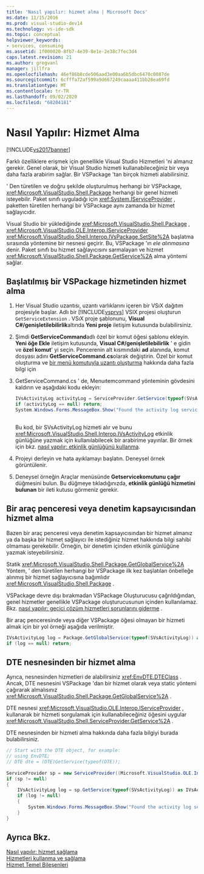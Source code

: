 ```yaml
---
title: 'Nasıl yapılır: hizmet alma | Microsoft Docs'
ms.date: 11/15/2016
ms.prod: visual-studio-dev14
ms.technology: vs-ide-sdk
ms.topic: conceptual
helpviewer_keywords:
- services, consuming
ms.assetid: 1f000020-8fb7-4e39-8e1e-2e38c7fec3d4
caps.latest.revision: 21
ms.author: gregvanl
manager: jillfra
ms.openlocfilehash: 46ef86b8cde506aad3e00aa6b5dbc6470c0087de
ms.sourcegitcommit: 6cfffa72af599a9d667249caaaa411bb28ea69fd
ms.translationtype: MT
ms.contentlocale: tr-TR
ms.lasthandoff: 09/02/2020
ms.locfileid: "68204181"
---
```

# <a name="how-to-get-a-service"></a>Nasıl Yapılır: Hizmet Alma
[!INCLUDE[vs2017banner](../includes/vs2017banner.md)]

Farklı özelliklere erişmek için genellikle Visual Studio Hizmetleri 'ni almanız gerekir. Genel olarak, bir Visual Studio hizmeti kullanabileceğiniz bir veya daha fazla arabirim sağlar. Bir VSPackage 'tan birçok hizmeti alabilirsiniz.  
  
 ' Den türetilen ve doğru şekilde oluşturulmuş herhangi bir VSPackage, <xref:Microsoft.VisualStudio.Shell.Package> herhangi bir genel hizmeti isteyebilir. Paket sınıfı uyguladığı için <xref:System.IServiceProvider> , paketten türetilen herhangi bir VSPackage aynı zamanda bir hizmet sağlayıcıdır.  
  
 Visual Studio bir yüklediğinde <xref:Microsoft.VisualStudio.Shell.Package> , <xref:Microsoft.VisualStudio.OLE.Interop.IServiceProvider> <xref:Microsoft.VisualStudio.Shell.Interop.IVsPackage.SetSite%2A> başlatma sırasında yöntemine bir nesnesi geçirir. Bu, VSPackage 'ın *ele alınmasına* denir. Paket sınıfı bu hizmet sağlayıcısını sarmalayan ve hizmet <xref:Microsoft.VisualStudio.Shell.Package.GetService%2A> alma yöntemi sağlar.  
  
## <a name="getting-a-service-from-an-initialized-vspackage"></a>Başlatılmış bir VSPackage hizmetinden hizmet alma  
  
1. Her Visual Studio uzantısı, uzantı varlıklarını içeren bir VSıX dağıtım projesiyle başlar. Adlı bir [!INCLUDE[vsprvs](../includes/vsprvs-md.md)] VSIX projesi oluşturun `GetServiceExtension` . VSıX proje şablonunu, **Visual C#/genişletilebilirlik**altında **Yeni proje** iletişim kutusunda bulabilirsiniz.  
  
2. Şimdi **GetServiceCommand**adlı özel bir komut öğesi şablonu ekleyin. **Yeni öğe Ekle** iletişim kutusunda, **Visual C#/genişletilebilirlik** ' e gidin ve **özel komut**' yi seçin. Pencerenin alt kısmındaki **ad** alanında, komut dosyası adını **GetServiceCommand.cs**olarak değiştirin. Özel bir komut oluşturma ve [bir menü komutuyla uzantı oluşturma](../extensibility/creating-an-extension-with-a-menu-command.md) hakkında daha fazla bilgi için  
  
3. GetServiceCommand.cs ' de, Menuıtemcommand yönteminin gövdesini kaldırın ve aşağıdaki kodu ekleyin:  
  
    ```csharp  
    IVsActivityLog activityLog = ServiceProvider.GetService(typeof(SVsActivityLog)) as IVsActivityLog;  
    if (activityLog == null) return;  
    System.Windows.Forms.MessageBox.Show("Found the activity log service.");  
  
    ```  
  
     Bu kod, bir SVsActivityLog hizmeti alır ve bunu <xref:Microsoft.VisualStudio.Shell.Interop.IVsActivityLog> etkinlik günlüğüne yazmak için kullanılabilecek bir arabirime yayınlar. Bir örnek için bkz. [nasıl yapılır: etkinlik günlüğünü kullanma](../extensibility/how-to-use-the-activity-log.md).  
  
4. Projeyi derleyin ve hata ayıklamayı başlatın. Deneysel örnek görüntülenir.  
  
5. Deneysel örneğin Araçlar menüsünde **Getservicekomutunu çağır** düğmesini bulun. Bu düğmeye tıkladığınızda, **etkinlik günlüğü hizmetini bulunan** bir ileti kutusu görmeniz gerekir.  
  
## <a name="getting-a-service-from-a-tool-window-or-control-container"></a>Bir araç penceresi veya denetim kapsayıcısından hizmet alma  
 Bazen bir araç penceresi veya denetim kapsayıcısından bir hizmet almanız ya da başka bir hizmet sağlayıcı ile istediğiniz hizmet hakkında bilgi sahibi olmaması gerekebilir. Örneğin, bir denetim içinden etkinlik günlüğüne yazmak isteyebilirsiniz.  
  
 Statik <xref:Microsoft.VisualStudio.Shell.Package.GetGlobalService%2A> Yöntem, ' den türetilen herhangi bir VSPackage ilk kez başlatılan önbelleğe alınmış bir hizmet sağlayıcısına bağımlıdır <xref:Microsoft.VisualStudio.Shell.Package> .  
  
 VSPackage devre dışı bırakmadan VSPackage Oluşturucusu çağrıldığından, genel hizmetler genellikle VSPackage oluşturucusunun içinden kullanılamaz. Bkz. [nasıl yapılır: geçici çözüm hizmetleri sorunlarını giderme](../extensibility/how-to-troubleshoot-services.md) .  
  
 Bir araç penceresinde veya diğer VSPackage öğesi olmayan bir hizmeti almak için bir yol örneği aşağıda verilmiştir.  
  
```csharp  
IVsActivityLog log = Package.GetGlobalService(typeof(SVsActivityLog)) as IVsActivityLog;  
if (log == null) return;  
```  
  
## <a name="getting-a-service-from-the-dte-object"></a>DTE nesnesinden bir hizmet alma  
 Ayrıca, nesnesinden hizmetleri de alabilirsiniz <xref:EnvDTE.DTEClass> . Ancak, DTE nesnesini VSPackage 'dan bir hizmet olarak veya static yöntemi çağırarak almalısınız <xref:Microsoft.VisualStudio.Shell.Package.GetGlobalService%2A> .  
  
 DTE nesnesi <xref:Microsoft.VisualStudio.OLE.Interop.IServiceProvider> , kullanarak bir hizmeti sorgulamak için kullanabileceğiniz öğesini uygular <xref:Microsoft.VisualStudio.Shell.ServiceProvider.GetService%2A> .  
  
 DTE nesnesinden bir hizmeti alma hakkında daha fazla bilgiyi burada bulabilirsiniz.  
  
```csharp  
// Start with the DTE object, for example:   
// using EnvDTE;  
// DTE dte = (DTE)GetService(typeof(DTE));  
  
ServiceProvider sp = new ServiceProvider((Microsoft.VisualStudio.OLE.Interop.IServiceProvider)dte);  
if (sp != null)  
{  
    IVsActivityLog log = sp.GetService(typeof(SVsActivityLog)) as IVsActivityLog;  
    if (log != null)  
    {   
        System.Windows.Forms.MessageBox.Show("Found the activity log service.");  
    }  
}  
```  
  
## <a name="see-also"></a>Ayrıca Bkz.  
 [Nasıl yapılır: hizmet sağlama](../extensibility/how-to-provide-a-service.md)   
 [Hizmetleri kullanma ve sağlama](../extensibility/using-and-providing-services.md)   
 [Hizmet Temel Bileşenleri](../extensibility/internals/service-essentials.md)
